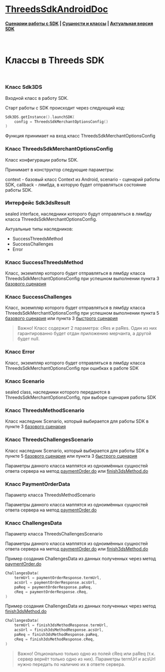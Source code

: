 # [ThreedsSdkAndroidDoc](https://sdkpay.github.io/3dsSdkAndroidDoc/)

#### [Сценарии работы с SDK](https://sdkpay.github.io/3dsSdkAndroidDoc/sdk_scenario) | [Сущности и классы](https://sdkpay.github.io/3dsSdkAndroidDoc/sdk_classes) | [Актуальная версия SDK](https://sdkpay.github.io/3dsSdkAndroidDoc/sdk_version)

<br>

# Классы в Threeds SDK

<br>

### Класс Sdk3DS

Входной класс в работу SDK.

Старт работы с SDK происходит через следующий код:

```kotlin
Sdk3DS.getInstance().launchSDK(
    config = ThreedsSdkMerchantOptionsConfig()
)
```

Функция принимает на вход класс ThreedsSdkMerchantOptionsConfig

### Класс ThreedsSdkMerchantOptionsConfig

Класс конфигурации работы SDK.

Принимает в конструктор следующие параметры:

context - базовый класс Context из Android,
scenario - сценарий работы SDK,
callback - лямбда, в которую будет отправляться состояние работы SDK.

### Интерфейс Sdk3dsResult

sealed interface, наследники которого будут отправляться в лямбду класса ThreedsSdkMerchantOptionsConfig.

Актуальные типы наследников:

- SuccessThreedsMethod
- SuccessChallenges
- Error

### Класс SuccessThreedsMethod

Класс, экземпляр которого будет отправляться в лямбду класса ThreedsSdkMerchantOptionsConfig при успешном выполнении пункта 3 [базового сценария](https://sdkpay.github.io/3dsSdkAndroidDoc/sdk_scenario#базовый-сценарий-для-sdk)

### Класс SuccessChallenges

Класс, экземпляр которого будет отправляться в лямбду класса ThreedsSdkMerchantOptionsConfig при успешном выполнении пункта 5 [базового сценария](https://sdkpay.github.io/3dsSdkAndroidDoc/sdk_scenario#базовый-сценарий-для-sdk) или пункта 3 [быстрого сценария](https://sdkpay.github.io/3dsSdkAndroidDoc/sdk_scenario#быстрый-сценарий-для-sdk)

> Важно! Класс содержит 2 параметра: cRes и paRes. Один из них гарантированно будет отдан приложению мерчанта, а другой будет null.

### Класс Error

Класс, экземпляр которого будет отправляться в лямбду класса ThreedsSdkMerchantOptionsConfig при ошибках в работе SDK

### Класс Scenario

sealed class, наследники которого передаются в ThreedsSdkMerchantOptionsConfig, при выборе сценария работы SDK

### Класс ThreedsMethodScenario

Класс наследник Scenario, который выбирается для работы SDK в пункте 3 [базового сценария](https://sdkpay.github.io/3dsSdkAndroidDoc/sdk_scenario#базовый-сценарий-для-sdk)

### Класс ThreedsChallengesScenario

Класс наследник Scenario, который выбирается для работы SDK в пункте 5 [базового сценария](https://sdkpay.github.io/3dsSdkAndroidDoc/sdk_scenario#базовый-сценарий-для-sdk) или пункта 3 [быстрого сценария](https://sdkpay.github.io/3dsSdkAndroidDoc/sdk_scenario#быстрый-сценарий-для-sdk)

Параметры данного класса маппятся из одноимённых сущностей ответа сервера на метод [paymentOrder.do](https://ecomtest.sberbank.ru/doc#tag/paymentServices/operation/paymentOrder) или [finish3dsMethod.do](https://ecomtest.sberbank.ru/doc#tag/additionalThreeDSServices/operation/finish3dsMethod)

### Класс PaymentOrderData

Параметр класса ThreedsMethodScenario

Параметры данного класса маппятся из одноимённых сущностей ответа сервера на метод [paymentOrder.do](https://ecomtest.sberbank.ru/doc#tag/paymentServices/operation/paymentOrder)

### Класс ChallengesData

Параметр класса ThreedsChallengesScenario

Параметры данного класса маппятся из одноимённых сущностей ответа сервера на метод [paymentOrder.do](https://ecomtest.sberbank.ru/doc#tag/paymentServices/operation/paymentOrder) или [finish3dsMethod.do](https://ecomtest.sberbank.ru/doc#tag/additionalThreeDSServices/operation/finish3dsMethod)

Пример создания ChallengesData из данных полученных через метод [paymentOrder.do](https://ecomtest.sberbank.ru/doc#tag/paymentServices/operation/paymentOrder)
```kotlin
ChallangesData(
    termUrl = paymentOrderResponse.termUrl,
    acsUrl = paymentOrderResponse.acsUrl,
    paReq = paymentOrderResponse.paReq,
    cReq = paymentOrderResponse.cReq,
)
```

Пример создания ChallengesData из данных полученных через метод [finish3dsMethod.do](https://ecomtest.sberbank.ru/doc#tag/additionalThreeDSServices/operation/finish3dsMethod)
```kotlin
ChallangesData(
    termUrl = finish3dsMethodResponse.termUrl,
    acsUrl = finish3dsMethodResponse.acsUrl,
    paReq = finish3dsMethodResponse.paReq,
    cReq = finish3dsMethodResponse.cReq,
)
```

> Важно! Опционально только одно из полей cReq или paReq (т.к. сервер вернёт только одно из них). Параметры termUrl и acsUrl нужно передать по наличию их в ответе сервера.












